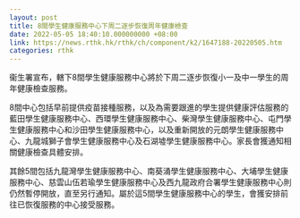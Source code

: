 ```yaml
---
layout: post
title: 8間學生健康服務中心下周二逐步恢復周年健康檢查
date: 2022-05-05 18:40:10.000000000 +08:00
link: https://news.rthk.hk/rthk/ch/component/k2/1647188-20220505.htm
categories: rthk
---
```


衞生署宣布，轄下8間學生健康服務中心將於下周二逐步恢復小一及中一學生的周年健康檢查服務。

8間中心包括早前提供疫苗接種服務，以及為需要跟進的學生提供健康評估服務的藍田學生健康服務中心、西環學生健康服務中心、柴灣學生健康服務中心、屯門學生健康服務中心和沙田學生健康服務中心，以及重新開放的元朗學生健康服務中心、九龍城獅子會學生健康服務中心及石湖墟學生健康服務中心。家長會獲通知相關健康檢查具體安排。

其餘5間包括九龍灣學生健康服務中心、南葵涌學生健康服務中心、大埔學生健康服務中心、慈雲山伍若瑜學生健康服務中心及西九龍政府合署學生健康服務中心則仍然暫停開放，直至另行通知。屬於這5間學生健康服務中心的學生，會獲安排前往已恢復服務的中心接受服務。
